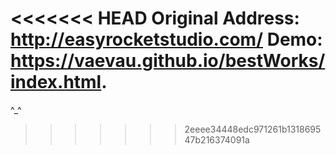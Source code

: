<<<<<<< HEAD
Original Address: http://easyrocketstudio.com/
Demo: https://vaevau.github.io/bestWorks/index.html.
=======
^_^
>>>>>>> 2eeee34448edc971261b131869547b216374091a
